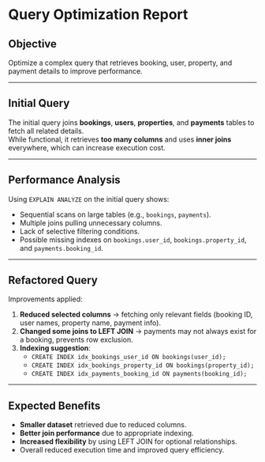 # Query Optimization Report

## Objective
Optimize a complex query that retrieves booking, user, property, and payment details to improve performance.

---

## Initial Query
The initial query joins **bookings**, **users**, **properties**, and **payments** tables to fetch all related details.  
While functional, it retrieves **too many columns** and uses **inner joins** everywhere, which can increase execution cost.

---

## Performance Analysis
Using `EXPLAIN ANALYZE` on the initial query shows:
- Sequential scans on large tables (e.g., `bookings`, `payments`).
- Multiple joins pulling unnecessary columns.
- Lack of selective filtering conditions.
- Possible missing indexes on `bookings.user_id`, `bookings.property_id`, and `payments.booking_id`.

---

## Refactored Query
Improvements applied:
1. **Reduced selected columns** → fetching only relevant fields (booking ID, user names, property name, payment info).
2. **Changed some joins to LEFT JOIN** → payments may not always exist for a booking, prevents row exclusion.
3. **Indexing suggestion**:
   - `CREATE INDEX idx_bookings_user_id ON bookings(user_id);`
   - `CREATE INDEX idx_bookings_property_id ON bookings(property_id);`
   - `CREATE INDEX idx_payments_booking_id ON payments(booking_id);`

---

## Expected Benefits
- **Smaller dataset** retrieved due to reduced columns.
- **Better join performance** due to appropriate indexing.
- **Increased flexibility** by using LEFT JOIN for optional relationships.
- Overall reduced execution time and improved query efficiency.
